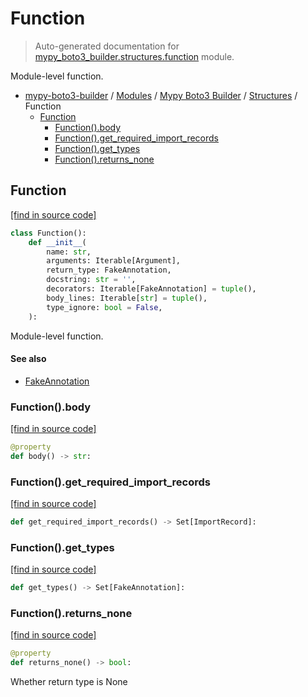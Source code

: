 # Function

> Auto-generated documentation for [mypy_boto3_builder.structures.function](https://github.com/vemel/mypy_boto3_builder/blob/master/mypy_boto3_builder/structures/function.py) module.

Module-level function.

- [mypy-boto3-builder](../../README.md#mypy_boto3_builder) / [Modules](../../MODULES.md#mypy-boto3-builder-modules) / [Mypy Boto3 Builder](../index.md#mypy-boto3-builder) / [Structures](index.md#structures) / Function
    - [Function](#function)
        - [Function().body](#functionbody)
        - [Function().get_required_import_records](#functionget_required_import_records)
        - [Function().get_types](#functionget_types)
        - [Function().returns_none](#functionreturns_none)

## Function

[[find in source code]](https://github.com/vemel/mypy_boto3_builder/blob/master/mypy_boto3_builder/structures/function.py#L12)

```python
class Function():
    def __init__(
        name: str,
        arguments: Iterable[Argument],
        return_type: FakeAnnotation,
        docstring: str = '',
        decorators: Iterable[FakeAnnotation] = tuple(),
        body_lines: Iterable[str] = tuple(),
        type_ignore: bool = False,
    ):
```

Module-level function.

#### See also

- [FakeAnnotation](../type_annotations/fake_annotation.md#fakeannotation)

### Function().body

[[find in source code]](https://github.com/vemel/mypy_boto3_builder/blob/master/mypy_boto3_builder/structures/function.py#L35)

```python
@property
def body() -> str:
```

### Function().get_required_import_records

[[find in source code]](https://github.com/vemel/mypy_boto3_builder/blob/master/mypy_boto3_builder/structures/function.py#L48)

```python
def get_required_import_records() -> Set[ImportRecord]:
```

### Function().get_types

[[find in source code]](https://github.com/vemel/mypy_boto3_builder/blob/master/mypy_boto3_builder/structures/function.py#L39)

```python
def get_types() -> Set[FakeAnnotation]:
```

### Function().returns_none

[[find in source code]](https://github.com/vemel/mypy_boto3_builder/blob/master/mypy_boto3_builder/structures/function.py#L58)

```python
@property
def returns_none() -> bool:
```

Whether return type is None
